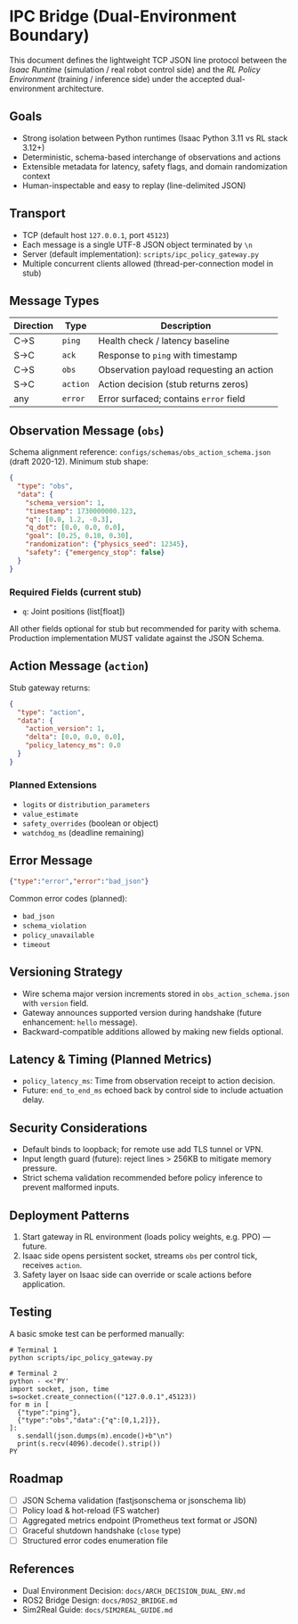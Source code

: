 # IPC Bridge (Dual-Environment Boundary)

This document defines the lightweight TCP JSON line protocol between the *Isaac Runtime* (simulation / real robot control side) and the *RL Policy Environment* (training / inference side) under the accepted dual-environment architecture.

## Goals
- Strong isolation between Python runtimes (Isaac Python 3.11 vs RL stack 3.12+)
- Deterministic, schema-based interchange of observations and actions
- Extensible metadata for latency, safety flags, and domain randomization context
- Human-inspectable and easy to replay (line-delimited JSON)

## Transport
- TCP (default host `127.0.0.1`, port `45123`)
- Each message is a single UTF-8 JSON object terminated by `\n`
- Server (default implementation): `scripts/ipc_policy_gateway.py`
- Multiple concurrent clients allowed (thread-per-connection model in stub)

## Message Types
| Direction | Type    | Description |
|-----------|---------|-------------|
| C→S       | `ping`  | Health check / latency baseline |
| S→C       | `ack`   | Response to `ping` with timestamp |
| C→S       | `obs`   | Observation payload requesting an action |
| S→C       | `action`| Action decision (stub returns zeros) |
| any       | `error` | Error surfaced; contains `error` field |

## Observation Message (`obs`)
Schema alignment reference: `configs/schemas/obs_action_schema.json` (draft 2020-12). Minimum stub shape:
```json
{
  "type": "obs",
  "data": {
    "schema_version": 1,
    "timestamp": 1730000000.123,
    "q": [0.0, 1.2, -0.3],
    "q_dot": [0.0, 0.0, 0.0],
    "goal": [0.25, 0.10, 0.30],
    "randomization": {"physics_seed": 12345},
    "safety": {"emergency_stop": false}
  }
}
```

### Required Fields (current stub)
- `q`: Joint positions (list[float])

All other fields optional for stub but recommended for parity with schema. Production implementation MUST validate against the JSON Schema.

## Action Message (`action`)
Stub gateway returns:
```json
{
  "type": "action",
  "data": {
    "action_version": 1,
    "delta": [0.0, 0.0, 0.0],
    "policy_latency_ms": 0.0
  }
}
```

### Planned Extensions
- `logits` or `distribution_parameters`
- `value_estimate`
- `safety_overrides` (boolean or object)
- `watchdog_ms` (deadline remaining)

## Error Message
```json
{"type":"error","error":"bad_json"}
```
Common error codes (planned):
- `bad_json`
- `schema_violation`
- `policy_unavailable`
- `timeout`

## Versioning Strategy
- Wire schema major version increments stored in `obs_action_schema.json` with `version` field.
- Gateway announces supported version during handshake (future enhancement: `hello` message).
- Backward-compatible additions allowed by making new fields optional.

## Latency & Timing (Planned Metrics)
- `policy_latency_ms`: Time from observation receipt to action decision.
- Future: `end_to_end_ms` echoed back by control side to include actuation delay.

## Security Considerations
- Default binds to loopback; for remote use add TLS tunnel or VPN.
- Input length guard (future): reject lines > 256KB to mitigate memory pressure.
- Strict schema validation recommended before policy inference to prevent malformed inputs.

## Deployment Patterns
1. Start gateway in RL environment (loads policy weights, e.g. PPO) — future.
2. Isaac side opens persistent socket, streams `obs` per control tick, receives `action`.
3. Safety layer on Isaac side can override or scale actions before application.

## Testing
A basic smoke test can be performed manually:
```
# Terminal 1
python scripts/ipc_policy_gateway.py

# Terminal 2
python - <<'PY'
import socket, json, time
s=socket.create_connection(("127.0.0.1",45123))
for m in [
  {"type":"ping"},
  {"type":"obs","data":{"q":[0,1,2]}},
]:
  s.sendall(json.dumps(m).encode()+b"\n")
  print(s.recv(4096).decode().strip())
PY
```

## Roadmap
- [ ] JSON Schema validation (fastjsonschema or jsonschema lib)
- [ ] Policy load & hot-reload (FS watcher)
- [ ] Aggregated metrics endpoint (Prometheus text format or JSON)
- [ ] Graceful shutdown handshake (`close` type)
- [ ] Structured error codes enumeration file

## References
- Dual Environment Decision: `docs/ARCH_DECISION_DUAL_ENV.md`
- ROS2 Bridge Design: `docs/ROS2_BRIDGE.md`
- Sim2Real Guide: `docs/SIM2REAL_GUIDE.md`
